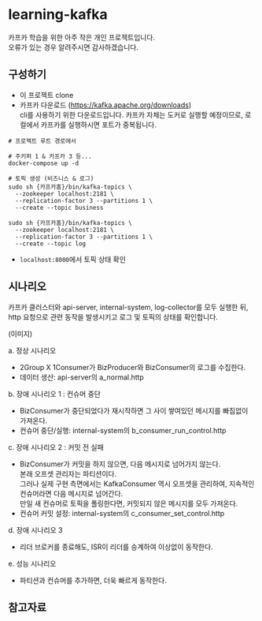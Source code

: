 # learning-kafka

카프카 학습을 위한 아주 작은 개인 프로젝트입니다. \
오류가 있는 경우 알려주시면 감사하겠습니다.

## 구성하기

- 이 프로젝트 clone
- 카프카 다운로드 (https://kafka.apache.org/downloads)  
  cli를 사용하기 위한 다운로드입니다. 카프카 자체는 도커로 실행할 예정이므로, 로컬에서 카프카를 실행하시면 포트가 중복됩니다.

``` shell
# 프로젝트 루트 경로에서

# 주키퍼 1 & 카프카 3 등...
docker-compose up -d

# 토픽 생성 (비즈니스 & 로그)
sudo sh {카프카홈}/bin/kafka-topics \
  --zookeeper localhost:2181 \ 
  --replication-factor 3 --partitions 1 \
  --create --topic business
  
sudo sh {카프카홈}/bin/kafka-topics \
  --zookeeper localhost:2181 \ 
  --replication-factor 3 --partitions 1 \
  --create --topic log
```

- `localhost:8000`에서 토픽 상태 확인

## 시나리오

카프카 클러스터와 api-server, internal-system, log-collector를 모두 실행한 뒤,  
http 요청으로 관련 동작을 발생시키고 로그 및 토픽의 상태를 확인합니다.

(이미지)

a. 정상 시나리오

- 2Group X 1Consumer가 BizProducer와 BizConsumer의 로그를 수집한다.
- 데이터 생산: api-server의 a_normal.http

b. 장애 시나리오 1 : 컨슈머 중단

- BizConsumer가 중단되었다가 재시작하면 그 사이 쌓여있던 메시지를 빠짐없이 가져온다.
- 컨슈머 중단/실행: internal-system의 b_consumer_run_control.http

c. 장애 시나리오 2 : 커밋 전 실패

- BizConsumer가 커밋을 하지 않으면, 다음 메시지로 넘어가지 않는다.  
  본래 오프셋 관리자는 파티션이다.  
  그러나 실제 구현 측면에서는 KafkaConsumer 역시 오프셋을 관리하여, 지속적인 컨슈머라면 다음 메시지로 넘어간다.  
  만일 새 컨슈머로 토픽을 폴링한다면, 커밋되지 않은 메시지를 모두 가져온다.
- 컨슈머 커밋 설정: internal-system의 c_consumer_set_control.http

d. 장애 시나리오 3

- 리더 브로커를 종료해도, ISR이 리더를 승계하여 이상없이 동작한다.

e. 성능 시나리오

- 파티션과 컨슈머를 추가하면, 더욱 빠르게 동작한다.

## 참고자료

